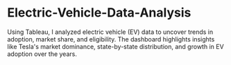 # Electric-Vehicle-Data-Analysis
Using Tableau, I analyzed electric vehicle (EV) data to uncover trends in adoption, market share, and eligibility. The dashboard highlights insights like Tesla's market dominance, state-by-state distribution, and growth in EV adoption over the years.
